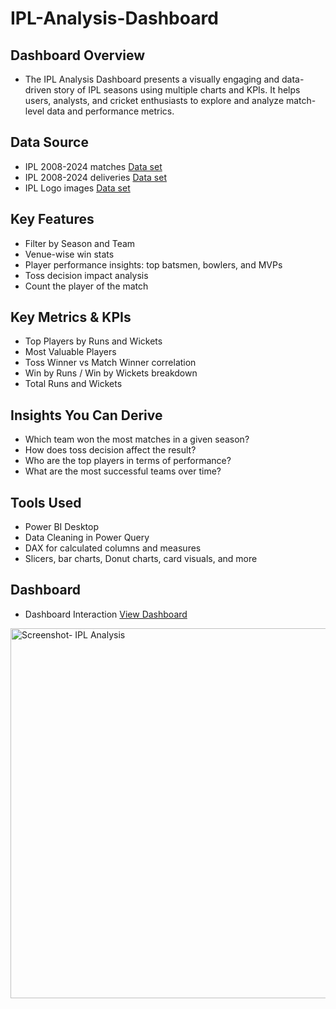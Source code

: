 # IPL-Analysis-Dashboard

## Dashboard Overview
- The IPL Analysis Dashboard presents a visually engaging and data-driven story of IPL seasons using multiple charts and KPIs. It helps users, analysts, and cricket enthusiasts to explore and analyze match-level data and performance metrics.

## Data Source
- IPL 2008-2024 matches <a href="https://github.com/Mano-1105/IPL-Analysis-Dashboard/blob/main/ipl%202008-2024%20matches.zip">Data set</a>
- IPL 2008-2024 deliveries <a href="https://github.com/Mano-1105/IPL-Analysis-Dashboard/blob/main/ipl_2008-2024%20deliveries.zip">Data set</a>
- IPL Logo images <a href="https://github.com/Mano-1105/IPL-Analysis-Dashboard/blob/main/Ipl%20Logo%20images.zip">Data set</a>

## Key Features
 - Filter by Season and Team
 - Venue-wise win stats
 - Player performance insights: top batsmen, bowlers, and MVPs
 - Toss decision impact analysis
 - Count the player of the match
   
## Key Metrics & KPIs
- Top Players by Runs and Wickets
- Most Valuable Players
- Toss Winner vs Match Winner correlation
- Win by Runs / Win by Wickets breakdown
- Total Runs and Wickets

## Insights You Can Derive
- Which team won the most matches in a given season?
- How does toss decision affect the result?
- Who are the top players in terms of performance?
- What are the most successful teams over time?

## Tools Used
- Power BI Desktop
- Data Cleaning in Power Query
- DAX for calculated columns and measures
- Slicers, bar charts, Donut charts, card visuals, and more

## Dashboard 
- Dashboard Interaction <a href="https://github.com/Mano-1105/IPL-Analysis-Dashboard/blob/main/IPL%20Analysis.pbix">View Dashboard</a>
<img width="592" alt="Screenshot- IPL Analysis" src="https://github.com/user-attachments/assets/4e32afe3-ad8d-4e3e-adfa-027d6f17292d" />

  


